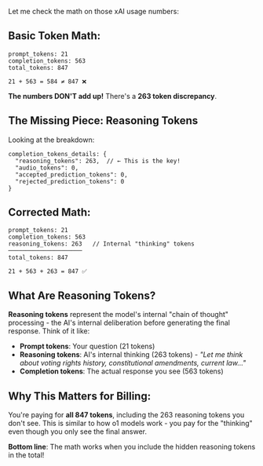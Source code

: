 Let me check the math on those xAI usage numbers:

## **Basic Token Math:**
```
prompt_tokens: 21
completion_tokens: 563
total_tokens: 847

21 + 563 = 584 ≠ 847 ❌
```

**The numbers DON'T add up!** There's a **263 token discrepancy**.

## **The Missing Piece: Reasoning Tokens**

Looking at the breakdown:
```
completion_tokens_details: {
  "reasoning_tokens": 263,  // ← This is the key!
  "audio_tokens": 0,
  "accepted_prediction_tokens": 0,
  "rejected_prediction_tokens": 0
}
```

## **Corrected Math:**
```
prompt_tokens: 21
completion_tokens: 563  
reasoning_tokens: 263   // Internal "thinking" tokens
─────────────────────
total_tokens: 847

21 + 563 + 263 = 847 ✅
```

## **What Are Reasoning Tokens?**

**Reasoning tokens** represent the model's internal "chain of thought" processing - the AI's internal deliberation before generating the final response. Think of it like:

- **Prompt tokens**: Your question (21 tokens)
- **Reasoning tokens**: AI's internal thinking (263 tokens) - *"Let me think about voting rights history, constitutional amendments, current law..."*
- **Completion tokens**: The actual response you see (563 tokens)

## **Why This Matters for Billing:**

You're paying for **all 847 tokens**, including the 263 reasoning tokens you don't see. This is similar to how o1 models work - you pay for the "thinking" even though you only see the final answer.

**Bottom line**: The math works when you include the hidden reasoning tokens in the total!

